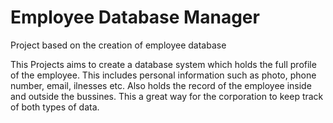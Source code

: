 # Employee Database Manager
Project based on the creation of employee database

This Projects aims to create a database system which holds the full profile of the employee. This includes personal information such as photo, phone number, email, ilnesses etc. Also holds the record of the employee inside and outside the bussines. This a great way for the corporation to keep track of both types of data. 
